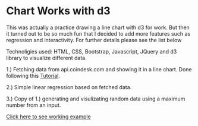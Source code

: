 
<h1>Chart Works with d3</h1>

<p>This was actually a practice drawing a line chart with d3 for work. But then it turned out to be so much fun that I decided to add more features such as regression and interactivity. For further details please see the list below</p>

<p>Technoligies used: HTML, CSS, Bootstrap, Javascript, JQuery and d3 library to visualize different data.</p>

<p>1.) Fetching data from api.coindesk.com and showing it in a line chart. Done following this <a href="https://medium.freecodecamp.org/learn-to-create-a-line-chart-using-d3-js-4f43f1ee716b">Tutorial</a>.</p>

<p>2.) Simple linear regression based on fetched data.</p>

<p>3.) Copy of 1.) generating and visulizating random data using a maximum number from an input.</p>

<a href="https://jenserhardt.github.io/chart-works-with-d3/. ">Click here to see working example</a>
